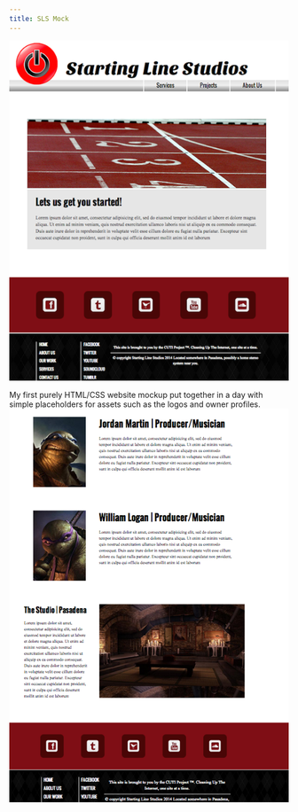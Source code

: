 ```yaml
---
title: SLS Mock
---
```


![SLS Mock](assets/img/work/proj-4/img1.jpg)

My first purely HTML/CSS website mockup put together in a day with simple placeholders for assets such as the logos and owner profiles. 
![SLS Mock](assets/img/work/proj-4/img2.jpg)

